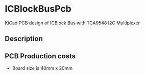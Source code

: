 # ICBlockBusPcb

KiCad PCB design of ICBlock Bus with TCA9548 I2C Multiplexer

## Description
    
	
  


## PCB Production costs

* Board size is 40mm x 20mm 

